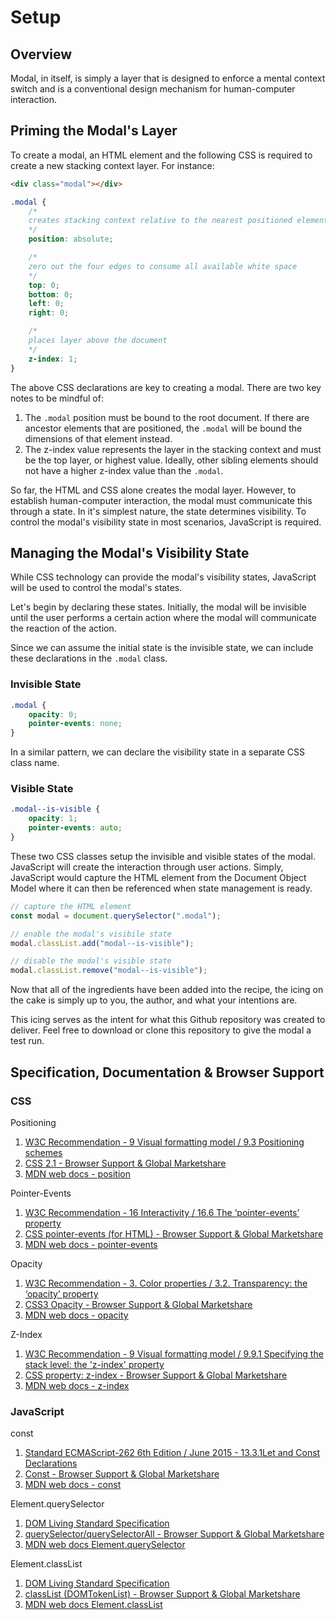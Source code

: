 # Setup

## Overview

Modal, in itself, is simply a layer that is designed to enforce a mental context switch and is a conventional design mechanism for human-computer interaction.

## Priming the Modal's Layer

To create a modal, an HTML element and the following CSS is required to create a new stacking context layer. For instance:

```html
<div class="modal"></div>
```

```css
.modal {
    /* 
    creates stacking context relative to the nearest positioned element
    */
    position: absolute;

    /* 
    zero out the four edges to consume all available white space 
    */
    top: 0;
    bottom: 0;
    left: 0;
    right: 0;

    /* 
    places layer above the document 
    */
    z-index: 1;
}
```

The above CSS declarations are key to creating a modal. There are two key notes to be mindful of:

1. The `.modal` position must be bound to the root document. If there are ancestor elements that are positioned, the `.modal` will be bound the dimensions of that element instead.
2. The z-index value represents the layer in the stacking context and must be the top layer, or highest value. Ideally, other sibling elements should not have a higher z-index value than the `.modal`.

So far, the HTML and CSS alone creates the modal layer. However, to establish human-computer interaction, the modal must communicate this through a state. In it's simplest nature, the state determines visibility. To control the modal's visibility state in most scenarios, JavaScript is required.

## Managing the Modal's Visibility State

While CSS technology can provide the modal's visibility states, JavaScript will be used to control the modal's states.

Let's begin by declaring these states. Initially, the modal will be invisible until the user performs a certain action where the modal will communicate the reaction of the action.

Since we can assume the initial state is the invisible state, we can include these declarations in the `.modal` class.

### Invisible State

```css
.modal {
    opacity: 0;
    pointer-events: none;
}
```

In a similar pattern, we can declare the visibility state in a separate CSS class name.

### Visible State

```css
.modal--is-visible {
    opacity: 1;
    pointer-events: auto;
}
```

These two CSS classes setup the invisible and visible states of the modal. JavaScript will create the interaction through user actions. Simply, JavaScript would capture the HTML element from the Document Object Model where it can then be referenced when state management is ready.

```js
// capture the HTML element
const modal = document.querySelector(".modal");

// enable the modal's visibile state
modal.classList.add("modal--is-visible");

// disable the modal's visible state
modal.classList.remove("modal--is-visible");
```

Now that all of the ingredients have been added into the recipe, the icing on the cake is simply up to you, the author, and what your intentions are.

This icing serves as the intent for what this Github repository was created to deliver. Feel free to download or clone this repository to give the modal a test run.

## Specification, Documentation & Browser Support

### CSS

Positioning

1. [W3C Recommendation - 9 Visual formatting model / 9.3 Positioning schemes](https://www.w3.org/TR/CSS2/visuren.html#propdef-position)
2. [CSS 2.1 - Browser Support & Global Marketshare](https://caniuse.com/#search=CSS%202.1)
3. [MDN web docs - position](https://developer.mozilla.org/en-US/docs/Web/CSS/position)

Pointer-Events

1. [W3C Recommendation - 16 Interactivity / 16.6 The ‘pointer-events’ property](https://www.w3.org/TR/SVG11/interact.html#PointerEventsProperty)
2. [CSS pointer-events (for HTML) - Browser Support & Global Marketshare](https://caniuse.com/#search=pointer%20events)
3. [MDN web docs - pointer-events](https://developer.mozilla.org/en-US/docs/Web/CSS/pointer-events)

Opacity

1. [W3C Recommendation - 3. Color properties / 3.2. Transparency: the ‘opacity’ property](https://www.w3.org/TR/css-color-3/#transparency)
2. [CSS3 Opacity - Browser Support & Global Marketshare](https://caniuse.com/#search=opacity)
3. [MDN web docs - opacity](https://developer.mozilla.org/en-US/docs/Web/CSS/opacity)

Z-Index

1. [W3C Recommendation - 9 Visual formatting model / 9.9.1 Specifying the stack level: the 'z-index' property](https://www.w3.org/TR/CSS2/visuren.html#z-index)
2. [CSS property: z-index - Browser Support & Global Marketshare](https://caniuse.com/#search=z-index)
3. [MDN web docs - z-index](https://developer.mozilla.org/en-US/docs/Web/CSS/z-index)

### JavaScript

const

1. [Standard ECMAScript-262 6th Edition / June 2015 - 13.3.1Let and Const Declarations](https://www.ecma-international.org/ecma-262/6.0/#sec-let-and-const-declarations)
2. [Const - Browser Support & Global Marketshare](https://caniuse.com/#search=const)
3. [MDN web docs - const](https://developer.mozilla.org/en-US/docs/Web/JavaScript/Reference/Statements/const)

Element.querySelector

1. [DOM Living Standard Specification](https://dom.spec.whatwg.org/#dom-parentnode-queryselectorall)
2. [querySelector/querySelectorAll - Browser Support & Global Marketshare](https://caniuse.com/#search=queryselector)
3. [MDN web docs Element.querySelector](https://developer.mozilla.org/en-US/docs/Web/API/Document/querySelector)

Element.classList

1. [DOM Living Standard Specification](https://dom.spec.whatwg.org/#dom-element-classlist)
2. [classList (DOMTokenList) - Browser Support & Global Marketshare](https://caniuse.com/#search=classlist)
3. [MDN web docs Element.classList](https://developer.mozilla.org/en-US/docs/Web/API/Element/classList)
